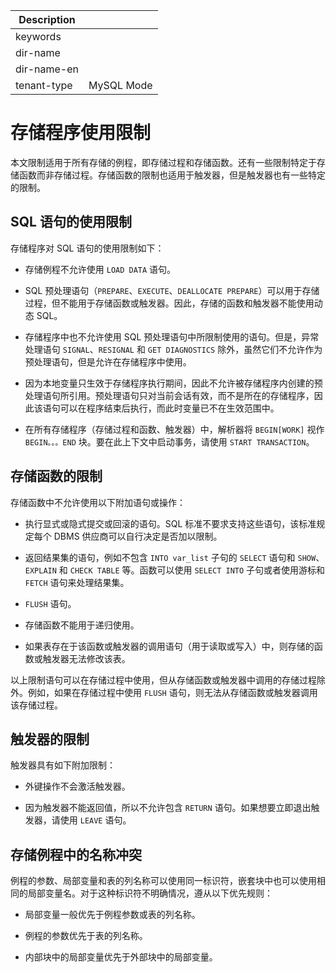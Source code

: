 | Description   |                 |
|---------------|-----------------|
| keywords      |                 |
| dir-name      |                 |
| dir-name-en   |                 |
| tenant-type   | MySQL Mode      |

# 存储程序使用限制

本文限制适用于所有存储的例程，即存储过程和存储函数。还有一些限制特定于存储函数而非存储过程。存储函数的限制也适用于触发器，但是触发器也有一些特定的限制。

## SQL 语句的使用限制

存储程序对 SQL 语句的使用限制如下：

* 存储例程不允许使用 `LOAD DATA` 语句。

* SQL 预处理语句（`PREPARE`、`EXECUTE`、`DEALLOCATE PREPARE`）可以用于存储过程，但不能用于存储函数或触发器。因此，存储的函数和触发器不能使用动态 SQL。

* 存储程序中也不允许使用 SQL 预处理语句中所限制使用的语句。但是，异常处理语句 `SIGNAL`、`RESIGNAL` 和 `GET DIAGNOSTICS` 除外，虽然它们不允许作为预处理语句，但是允许在存储程序中使用。

* 因为本地变量只生效于存储程序执行期间，因此不允许被存储程序内创建的预处理语句所引用。预处理语句只对当前会话有效，而不是所在的存储程序，因此该语句可以在程序结束后执行，而此时变量已不在生效范围中。

* 在所有存储程序（存储过程和函数、触发器）中，解析器将 `BEGIN[WORK]` 视作 `BEGIN。。。END` 块。要在此上下文中启动事务，请使用 `START TRANSACTION`。

## 存储函数的限制

存储函数中不允许使用以下附加语句或操作：

* 执行显式或隐式提交或回滚的语句。SQL 标准不要求支持这些语句，该标准规定每个 DBMS 供应商可以自行决定是否加以限制。

* 返回结果集的语句，例如不包含 `INTO var_list` 子句的 `SELECT` 语句和 `SHOW`、`EXPLAIN` 和 `CHECK TABLE` 等。函数可以使用 `SELECT INTO` 子句或者使用游标和 `FETCH` 语句来处理结果集。

* `FLUSH` 语句。

* 存储函数不能用于递归使用。

* 如果表存在于该函数或触发器的调用语句（用于读取或写入）中，则存储的函数或触发器无法修改该表。

以上限制语句可以在存储过程中使用，但从存储函数或触发器中调用的存储过程除外。例如，如果在存储过程中使用 `FLUSH` 语句，则无法从存储函数或触发器调用该存储过程。

## 触发器的限制

触发器具有如下附加限制：

* 外键操作不会激活触发器。

* 因为触发器不能返回值，所以不允许包含 `RETURN` 语句。如果想要立即退出触发器，请使用 `LEAVE` 语句。

## 存储例程中的名称冲突

例程的参数、局部变量和表的列名称可以使用同一标识符，嵌套块中也可以使用相同的局部变量名。对于这种标识符不明确情况，遵从以下优先规则：

* 局部变量一般优先于例程参数或表的列名称。

* 例程的参数优先于表的列名称。

* 内部块中的局部变量优先于外部块中的局部变量。
